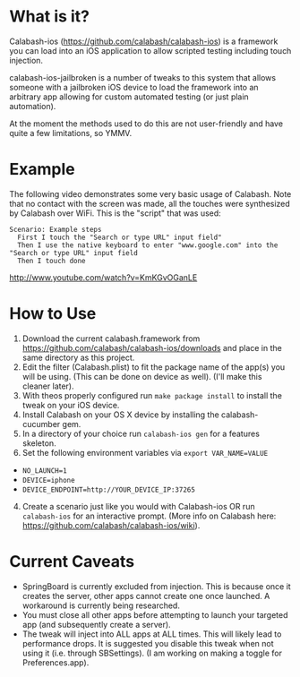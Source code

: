 What is it?
===========

Calabash-ios (https://github.com/calabash/calabash-ios) is a framework you can load into an iOS application to allow scripted testing including touch injection.

calabash-ios-jailbroken is a number of tweaks to this system that allows someone with a jailbroken iOS device to load the framework into an arbitrary app
allowing for custom automated testing (or just plain automation).

At the moment the methods used to do this are not user-friendly and have quite a few limitations, so YMMV.


Example
=======
The following video demonstrates some very basic usage of Calabash. Note that no contact with the screen was made, all the touches were synthesized by Calabash over WiFi.
This is the "script" that was used:
```
Scenario: Example steps
  First I touch the "Search or type URL" input field"
  Then I use the native keyboard to enter "www.google.com" into the "Search or type URL" input field
  Then I touch done
```
http://www.youtube.com/watch?v=KmKGvOGanLE

How to Use
==========
1. Download the current calabash.framework from https://github.com/calabash/calabash-ios/downloads and place in the same directory as this project.
2. Edit the filter (Calabash.plist) to fit the package name of the app(s) you will be using. (This can be done on device as well). (I'll make this cleaner later).
3. With theos properly configured run `make package install` to install the tweak on your iOS device.
3. Install Calabash on your OS X device by installing the calabash-cucumber gem.
4. In a directory of your choice run `calabash-ios gen` for a features skeleton.
3. Set the following environment variables via `export VAR_NAME=VALUE`
  * `NO_LAUNCH=1`
  * `DEVICE=iphone`
  * `DEVICE_ENDPOINT=http://YOUR_DEVICE_IP:37265`
4. Create a scenario just like you would with Calabash-ios OR run `calabash-ios` for an interactive prompt. (More info on Calabash here: https://github.com/calabash/calabash-ios/wiki).

Current Caveats
===============
* SpringBoard is currently excluded from injection. This is because once it creates the server, other apps cannot create one once launched.
A workaround is currently being researched.
* You must close all other apps before attempting to launch your targeted app (and subsequently create a server).
* The tweak will inject into ALL apps at ALL times. This will likely lead to performance drops. It is suggested you disable this tweak when not using it (i.e. through SBSettings). (I am working on making a toggle for Preferences.app).
